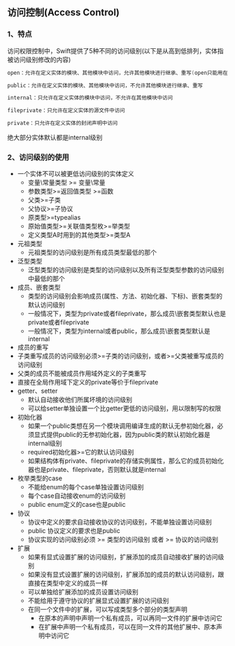 ## 访问控制(Access Control)

### 1、特点

访问权限控制中，Swift提供了5种不同的访问级别(以下是从高到低排列，实体指被访问级别修改的内容)

```swift
open：允许在定义实体的模块、其他模块中访问，允许其他模块进行继承、重写(open只能用在类、类成员上)

public：允许在定义实体的模块、其他模块中访问，不允许其他模块进行继承、重写

internal：只允许在定义实体的模块中访问，不允许在其他模块中访问

fileprivate：只允许在定义实体的源文件中访问

private：只允许在定义实体的封闭声明中访问
```

绝大部分实体默认都是internal级别

### 2、访问级别的使用

* 一个实体不可以被更低访问级别的实体定义
  * 变量\常量类型 >= 变量\常量
  * 参数类型>=返回值类型 >=函数
  * 父类>=子类
  * 父协议>=子协议
  * 原类型>=typealias
  * 原始值类型>=关联值类型枚>=举类型
  * 定义类型A时用到的其他类型>=类型A
* 元祖类型
  * 元祖类型的访问级别是所有成员类型最低的那个
* 泛型类型
  * 泛型类型的访问级别是类型的访问级别以及所有泛型类型参数的访问级别中最低的那个
* 成员、嵌套类型
  * 类型的访问级别会影响成员(属性、方法、初始化器、下标)、嵌套类型的默认访问级别
  * 一般情况下，类型为private或者fileprivate，那么成员\嵌套类型默认也是private或者fileprivate
  * 一般情况下，类型为internal或者public，那么成员\嵌套类型默认是internal
*  成员的重写
  * 子类重写成员的访问级别必须>=子类的访问级别，或者>=父类被重写成员的访问级别
  * 父类的成员不能被成员作用域外定义的子类重写
* 直接在全局作用域下定义的private等价于fileprivate
* getter、setter
  * 默认自动接收他们所属坏境的访问级别
  * 可以给setter单独设置一个比getter更低的访问级别，用以限制写的权限
* 初始化器
  * 如果一个public类想在另一个模块调用编译生成的默认无参初始化器，必须显式提供public的无参初始化器，因为public类的默认初始化器是internal级别
  * required初始化器>=它的默认访问级别
  * 如果结构体有private、fileprivate的存储实例属性，那么它的成员初始化器也是private、fileprivate，否则默认就是internal
* 枚举类型的case
  * 不能给enum的每个case单独设置访问级别
  * 每个case自动接收enum的访问级别
  * public enum定义的case也是public
* 协议
  * 协议中定义的要求自动接收协议的访问级别，不能单独设置访问级别
  * public 协议定义的要求也是public
  * 协议实现的访问级别必须 >= 类型的访问级别 或者 >= 协议的访问级别
* 扩展
  * 如果有显式设置扩展的访问级别，扩展添加的成员自动接收扩展的访问级别
  * 如果没有显式设置扩展的访问级别，扩展添加的成员的默认访问级别，跟直接在类型中定义的成员一样
  * 可以单独给扩展添加的成员设置访问级别
  * 不能给用于遵守协议的扩展显式设置扩展的访问级别
  * 在同一个文件中的扩展，可以写成类型多个部分的类型声明
    * 在原本的声明中声明一个私有成员，可以再同一文件的扩展中访问它
    * 在扩展中声明一个私有成员，可以在同一文件的其他扩展中、原本声明中访问它